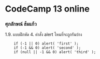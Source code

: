 <h1>CodeCamp 13 online</h1>
<h3>ศุภลักษณ์ ส้มแก้ว</h3>


1.9.  แบบฝึกหัด
    4. คำสั่ง alert ไหนที่จะถูกรันบ้าง

        if (-1 || 0) alert( 'first' );
        if (-1 && 0) alert( 'second' );
        if (null || -1 && 0) alert( 'third' );
